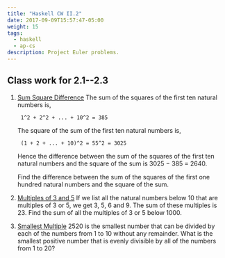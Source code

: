 ```yaml
---
title: "Haskell CW II.2"
date: 2017-09-09T15:57:47-05:00
weight: 15
tags: 
  - haskell
  - ap-cs
description: Project Euler problems.
---
```


## Class work for 2.1--2.3

1. [Sum Square Difference](https://projecteuler.net/problem=6)
    The sum of the squares of the first ten natural numbers is,

        1^2 + 2^2 + ... + 10^2 = 385

    The square of the sum of the first ten natural numbers is,

        (1 + 2 + ... + 10)^2 = 55^2 = 3025
    
    Hence the difference between the sum of the squares of the first ten natural numbers and the square of the sum is 3025 − 385 = 2640.

    Find the difference between the sum of the squares of the first one hundred natural numbers and the square of the sum.

<!--more-->

2. [Multiples of 3 and 5](https://projecteuler.net/problem=1) If we list all the natural numbers below 10 that are multiples of 3 or 5, we get 3, 5, 6 and 9. The sum of these multiples is 23. Find the sum of all the multiples of 3 or 5 below 1000.

3. [Smallest Multiple](https://projecteuler.net/problem=5)
2520 is the smallest number that can be divided by each of the numbers from 1 to 10 without any remainder. What is the smallest positive number that is evenly divisible by all of the numbers from 1 to 20?
